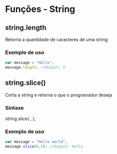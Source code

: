 # Funções - String

## string.length
Retorna a quantidade de caracteres de uma string

### Exemplo de uso
```javascript
var message = "Hello";
message.length; //Output: 5
```

## string.slice()
Corta a string e retorna o que o programador deseja

### Sintaxe

string.slice( <initial position>, <end position> );

### Exemplo de uso
```javascript
var message = "Hello world";
message.slice(0,5); //Output: Hello
```
